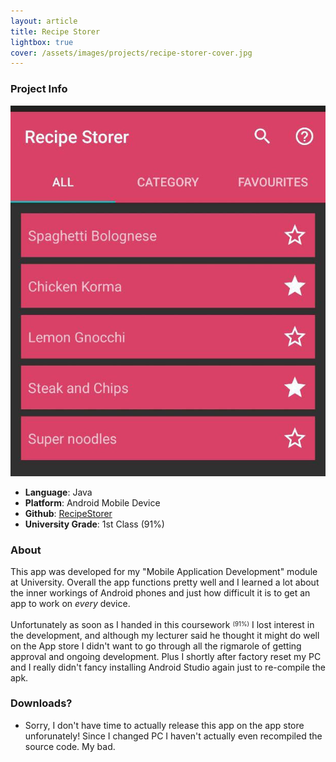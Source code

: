```yaml
---
layout: article
title: Recipe Storer
lightbox: true
cover: /assets/images/projects/recipe-storer-cover.jpg
---
```

### Project Info
![Recipe Storer Early Days](/assets/images/projects/recipe-storer-cover.jpg)

- **Language**: Java
- **Platform**: Android Mobile Device
- **Github**: [RecipeStorer](https://github.com/Trolley33/recipe-storer)
- **University Grade**: 1st Class (91%)

### About
This app was developed for my "Mobile Application Development" module at University. Overall the app functions pretty well and I learned a lot about the inner workings of Android phones and just how difficult it is to get an app to work on _every_ device.

Unfortunately as soon as I handed in this coursework <sup><sub>(91%)</sub></sup> I lost interest in the development, and although my lecturer said he thought it might do well on the App store I didn't want to go through all the rigmarole of getting approval and ongoing development. Plus I shortly after factory reset my PC and I really didn't fancy installing Android Studio again just to re-compile the apk.

### Downloads?
- Sorry, I don't have time to actually release this app on the app store unforunately! Since I changed PC I haven't actually even recompiled the source code. My bad.